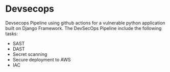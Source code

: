 # Devsecops
Devsecops Pipeline using github actions for a vulnerable python application built on Django Framework.
The DevSecOps Pipeline include the following tasks:
- SAST
- DAST
- Secret scanning
- Secure deployment to AWS
- IAC
